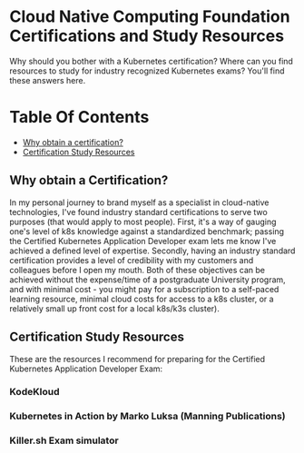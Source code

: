 # Cloud Native Computing Foundation Certifications and Study Resources

Why should you bother with a Kubernetes certification? Where can you find resources to study for industry recognized Kubernetes exams? You'll find these answers here.


# Table Of Contents
- [Why obtain a certification?](#why_a_cert)
- [Certification Study Resources](#cert_study_resources)
<!-- - [Variables](#variables)
  * [default-vars.yml](#default-variables)
  * [linux_users.yml](#linux-users)
- [Credentials](#credentials)
  * [gmail_creds.yml](#gmail-credentials)
  * [redhat-activation-key.yml](#redhat-activation-key)
  * [snow_creds.yml](#servicenow-credentials)
  * [tower_creds.yml](#tower-credentials)
  * [vault_creds.yml](#hashicorp-vault-credentials) -->

## Why obtain a Certification?

In my personal journey to brand myself as a specialist in cloud-native technologies, I've found industry standard certifications to serve two purposes (that would apply to most people). First, it's a way of gauging one's level of k8s knowledge against a standardized benchmark; passing the Certified Kubernetes Application Developer exam lets me know I've achieved a defined level of expertise. Secondly, having an industry standard certification provides a level of credibility with my customers and colleagues before I open my mouth. Both of these objectives can be achieved without the expense/time of a postgraduate University program, and with minimal cost - you might pay for a subscription to a self-paced learning resource, minimal cloud costs for access to a k8s cluster, or a relatively small up front cost for a local k8s/k3s cluster). 


## Certification Study Resources

These are the resources I recommend for preparing for the Certified Kubernetes Application Developer Exam:

### KodeKloud

### Kubernetes in Action by Marko Luksa (Manning Publications)

### Killer.sh Exam simulator
